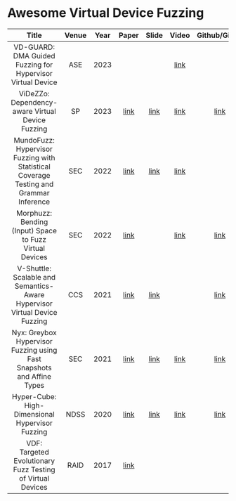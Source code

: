 # Awesome Virtual Device Fuzzing

|                                         Title                                         | Venue | Year  |                                       Paper                                       |                                   Slide                                    |                        Video                        |                                        Github/Gitlab                                         |
| :-----------------------------------------------------------------------------------: | :---: | :---: | :-------------------------------------------------------------------------------: | :------------------------------------------------------------------------: | :-------------------------------------------------: | :------------------------------------------------------------------------------------------: |
|              VD-GUARD: DMA Guided Fuzzing for Hypervisor Virtual Device               |  ASE  | 2023  |                                                                                   |                                                                            | [link](https://www.youtube.com/watch?v=-8vZnTvTYpY) |
|                   ViDeZZo: Dependency-aware Virtual Device Fuzzing                    |  SP   | 2023  |                [link](https://nebelwelt.net/files/23Oakland4.pdf)                 | [link](https://cyruscyliu.github.io/posts/Talk-SSLab-20230726.public.pdf)  | [link](https://www.youtube.com/watch?v=rcQYZfiBRT0) |                          [link](https://github.com/HexHive/ViDeZZo)                          |
| MundoFuzz: Hypervisor Fuzzing with Statistical Coverage Testing and Grammar Inference |  SEC  | 2022  |            [link](https://www.usenix.org/system/files/sec22-myung.pdf)            |     [link](https://www.usenix.org/system/files/sec22_slides-myung.pdf)     | [link](https://www.youtube.com/watch?v=7nGN7Y9duMU) |                                                                                              |
|                Morphuzz: Bending (Input) Space to Fuzz Virtual Devices                |  SEC  | 2022  |           [link](https://www.usenix.org/system/files/sec22-bulekov.pdf)           |                                                                            | [link](https://www.youtube.com/watch?v=BRezYTVGvJQ) | [link](https://gitlab.com/qemu-project/qemu/-/tree/c39deb218178d1fb814dd2138ceff4b541a03d85) |
|       V-Shuttle: Scalable and Semantics-Aware Hypervisor Virtual Device Fuzzing       |  CCS  | 2021  |          [link](https://nesa.zju.edu.cn/download/pgn_pdf_V-SHUTTLE.pdf)           |   [link](https://nesa.zju.edu.cn/download/ppt/pgn_slides_V-SHUTTLE.pdf)    |                                                     |                        [link](https://github.com/hustdebug/v-shuttle)                        |
|         Nyx: Greybox Hypervisor Fuzzing using Fast Snapshots and Affine Types         |  SEC  | 2021  |          [link](https://www.usenix.org/system/files/sec21-schumilo.pdf)           |   [link](https://www.usenix.org/system/files/sec21_slides_schumilo.pdf)    | [link](https://www.youtube.com/watch?v=ZsW5_Ukzl_8) |                          [link](https://github.com/RUB-SysSec/Nyx)                           |
|                    Hyper-Cube: High-Dimensional Hypervisor Fuzzing                    | NDSS  | 2020  | [link](https://www.ndss-symposium.org/wp-content/uploads/2020/02/23096-paper.pdf) | [link](https://www.ndss-symposium.org/wp-content/uploads/23096-slides.pdf) | [link](https://www.youtube.com/watch?v=GmIlLKT_nH8) |                       [link](https://github.com/RUB-SysSec/Hypercube)                        |
|              VDF: Targeted Evolutionary Fuzz Testing of Virtual Devices               | RAID  | 2017  |             [link](https://www.cs.ucr.edu/~heng/pubs/VDF_raid17.pdf)              |                                                                            |                                                     |                                                                                              |
